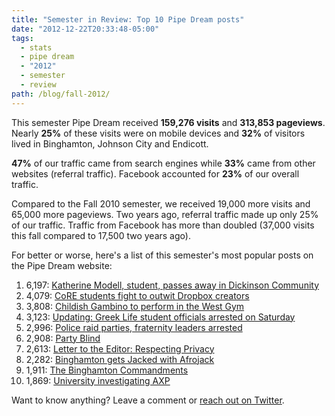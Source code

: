 ```yaml
---
title: "Semester in Review: Top 10 Pipe Dream posts"
date: "2012-12-22T20:33:48-05:00"
tags:
  - stats
  - pipe dream
  - "2012"
  - semester
  - review
path: /blog/fall-2012/
---
```


This semester Pipe Dream received **159,276 visits** and **313,853 pageviews**. Nearly **25%** of these visits were on mobile devices and **32%** of visitors lived in Binghamton, Johnson City and Endicott.

**47%** of our traffic came from search engines while **33%** came from other websites (referral traffic). Facebook accounted for **23%** of our overall traffic.

Compared to the Fall 2010 semester, we received 19,000 more visits and 65,000 more pageviews. Two years ago, referral traffic made up only 25% of our traffic. Traffic from Facebook has more than doubled (37,000 visits this fall compared to 17,500 two years ago).

For better or worse, here's a list of this semester's most popular posts on the Pipe Dream website:

1.  6,197: [Katherine Modell, student, passes away in Dickinson Community](http://www.bupipedream.com/news/14887/katherine-modell-student-passes-dickinson-community/)
2.  4,079: [CoRE students fight to outwit Dropbox creators](http://www.bupipedream.com/news/16025/dropbox-space-race/)
3.  3,808: [Childish Gambino to perform in the West Gym](http://www.bupipedream.com/news/13735/childish-gambino-binghamton-university/)
4.  3,123: [Updating: Greek Life student officials arrested on Saturday](http://www.bupipedream.com/news/13485/greek-life-student-officials-arrested-saturday/)
5.  2,996: [Police raid parties, fraternity leaders arrested](http://www.bupipedream.com/news/13685/frat-arrests/)
6.  2,908: [Party Blind](http://www.bupipedream.com/opinion/10979/party-blind/)
7.  2,613: [Letter to the Editor: Respecting Privacy](http://www.bupipedream.com/opinion/15452/letter-editor-respecting-privacy/)
8.  2,282: [Binghamton gets Jacked with Afrojack](http://www.bupipedream.com/release/12092/binghamton-jacked-afrojack/)
9.  1,911: [The Binghamton Commandments](http://www.bupipedream.com/release/11322/binghamton-commandments/)
10. 1,869: [University investigating AXP](http://www.bupipedream.com/news/15869/university-investigating-axp/)

Want to know anything? Leave a comment or [reach out on Twitter](http://twitter.com/_danoc).
